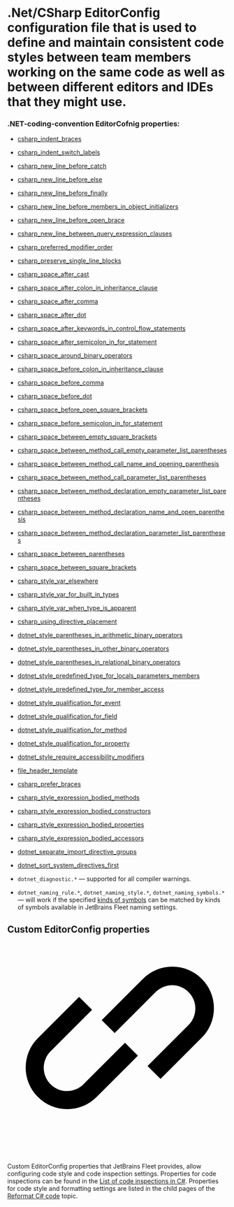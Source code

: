 # .Net/CSharp EditorConfig configuration file that is used to define and maintain consistent code styles between team members working on the same code as well as between different editors and IDEs that they might use.

### .NET-coding-convention EditorCofnig properties:

<ul class="article__list list _bullet h2-related" id="90900cf9"><li class="list__item" id="7ce7498f"><p class="article__p child"><a href="https://docs.microsoft.com/en-us/dotnet/fundamentals/code-analysis/style-rules/formatting-rules#csharp_indent_braces" data-test="external-link " rel="" class="link link--external link--dark" id="1bc98397">csharp_indent_braces</a></p></li><li class="list__item" id="1e4a0a1"><p class="article__p child"><a href="https://docs.microsoft.com/en-us/dotnet/fundamentals/code-analysis/style-rules/formatting-rules#csharp_indent_switch_labels" data-test="external-link " rel="" class="link link--external link--dark" id="eaa35209">csharp_indent_switch_labels</a></p></li><li class="list__item" id="6c20951"><p class="article__p child"><a href="https://docs.microsoft.com/en-us/dotnet/fundamentals/code-analysis/style-rules/formatting-rules#csharp_new_line_before_catch" data-test="external-link " rel="" class="link link--external link--dark" id="8912733d">csharp_new_line_before_catch</a></p></li><li class="list__item" id="a490f494"><p class="article__p child"><a href="https://docs.microsoft.com/en-us/dotnet/fundamentals/code-analysis/style-rules/formatting-rules#csharp_new_line_before_else" data-test="external-link " rel="" class="link link--external link--dark" id="4e824567">csharp_new_line_before_else</a></p></li><li class="list__item" id="c3fdc7cf"><p class="article__p child"><a href="https://docs.microsoft.com/en-us/dotnet/fundamentals/code-analysis/style-rules/formatting-rules#csharp_new_line_before_finally" data-test="external-link " rel="" class="link link--external link--dark" id="43f9245d">csharp_new_line_before_finally</a></p></li><li class="list__item" id="ef54f461"><p class="article__p child"><a href="https://docs.microsoft.com/en-us/dotnet/fundamentals/code-analysis/style-rules/formatting-rules#csharp_new_line_before_members_in_object_initializers" data-test="external-link " rel="" class="link link--external link--dark" id="ebcf4837">csharp_new_line_before_members_in_object_initializers</a></p></li><li class="list__item" id="5ec11e91"><p class="article__p child"><a href="https://docs.microsoft.com/en-us/dotnet/fundamentals/code-analysis/style-rules/formatting-rules#csharp_new_line_before_open_brace" data-test="external-link " rel="" class="link link--external link--dark" id="62ee563d">csharp_new_line_before_open_brace</a></p></li><li class="list__item" id="18ea5d44"><p class="article__p child"><a href="https://docs.microsoft.com/en-us/dotnet/fundamentals/code-analysis/style-rules/formatting-rules#csharp_new_line_between_query_expression_clauses" data-test="external-link " rel="" class="link link--external link--dark" id="92f91568">csharp_new_line_between_query_expression_clauses</a></p></li><li class="list__item" id="d9c07e26"><p class="article__p child"><a href="https://docs.microsoft.com/en-us/dotnet/fundamentals/code-analysis/style-rules/formatting-rules#csharp_preferred_modifier_order" data-test="external-link " rel="" class="link link--external link--dark" id="80ed8d02">csharp_preferred_modifier_order</a></p></li><li class="list__item" id="d76862c"><p class="article__p child"><a href="https://docs.microsoft.com/en-us/dotnet/fundamentals/code-analysis/style-rules/formatting-rules#csharp_preserve_single_line_blocks" data-test="external-link " rel="" class="link link--external link--dark" id="4101cb29">csharp_preserve_single_line_blocks</a></p></li><li class="list__item" id="356b6c8f"><p class="article__p child"><a href="https://docs.microsoft.com/en-us/dotnet/fundamentals/code-analysis/style-rules/formatting-rules#csharp_space_after_cast" data-test="external-link " rel="" class="link link--external link--dark" id="f3fe7a41">csharp_space_after_cast</a></p></li><li class="list__item" id="a808dec1"><p class="article__p child"><a href="https://docs.microsoft.com/en-us/dotnet/fundamentals/code-analysis/style-rules/formatting-rules#csharp_space_after_colon_in_inheritance_clause" data-test="external-link " rel="" class="link link--external link--dark" id="d028979a">csharp_space_after_colon_in_inheritance_clause</a></p></li><li class="list__item" id="6744c5dd"><p class="article__p child"><a href="https://docs.microsoft.com/en-us/dotnet/fundamentals/code-analysis/style-rules/formatting-rules#csharp_space_after_comma" data-test="external-link " rel="" class="link link--external link--dark" id="370bdad5">csharp_space_after_comma</a></p></li><li class="list__item" id="25d3daa7"><p class="article__p child"><a href="https://docs.microsoft.com/en-us/dotnet/fundamentals/code-analysis/style-rules/formatting-rules#csharp_space_after_dot" data-test="external-link " rel="" class="link link--external link--dark" id="534fcc6">csharp_space_after_dot</a></p></li><li class="list__item" id="deebe319"><p class="article__p child"><a href="https://docs.microsoft.com/en-us/dotnet/fundamentals/code-analysis/style-rules/formatting-rules#csharp_space_after_keywords_in_control_flow_statements" data-test="external-link " rel="" class="link link--external link--dark" id="59e9ddf2">csharp_space_after_keywords_in_control_flow_statements</a></p></li><li class="list__item" id="f7f2cd04"><p class="article__p child"><a href="https://docs.microsoft.com/en-us/dotnet/fundamentals/code-analysis/style-rules/formatting-rules#csharp_space_after_semicolon_in_for_statement" data-test="external-link " rel="" class="link link--external link--dark" id="799ddfd1">csharp_space_after_semicolon_in_for_statement</a></p></li><li class="list__item" id="6c56cb63"><p class="article__p child"><a href="https://docs.microsoft.com/en-us/dotnet/fundamentals/code-analysis/style-rules/formatting-rules#csharp_space_around_binary_operators" data-test="external-link " rel="" class="link link--external link--dark" id="d573697a">csharp_space_around_binary_operators</a></p></li><li class="list__item" id="34b3783f"><p class="article__p child"><a href="https://docs.microsoft.com/en-us/dotnet/fundamentals/code-analysis/style-rules/formatting-rules#csharp_space_before_colon_in_inheritance_clause" data-test="external-link " rel="" class="link link--external link--dark" id="6fb5d76d">csharp_space_before_colon_in_inheritance_clause</a></p></li><li class="list__item" id="501bd35d"><p class="article__p child"><a href="https://docs.microsoft.com/en-us/dotnet/fundamentals/code-analysis/style-rules/formatting-rules#csharp_space_before_comma" data-test="external-link " rel="" class="link link--external link--dark" id="4846cf8f">csharp_space_before_comma</a></p></li><li class="list__item" id="3b82560b"><p class="article__p child"><a href="https://docs.microsoft.com/en-us/dotnet/fundamentals/code-analysis/style-rules/formatting-rules#csharp_space_before_dot" data-test="external-link " rel="" class="link link--external link--dark" id="c2a96d92">csharp_space_before_dot</a></p></li><li class="list__item" id="83ab4ec9"><p class="article__p child"><a href="https://docs.microsoft.com/en-us/dotnet/fundamentals/code-analysis/style-rules/formatting-rules#csharp_space_before_open_square_brackets" data-test="external-link " rel="" class="link link--external link--dark" id="81fc968">csharp_space_before_open_square_brackets</a></p></li><li class="list__item" id="8304dba3"><p class="article__p child"><a href="https://docs.microsoft.com/en-us/dotnet/fundamentals/code-analysis/style-rules/formatting-rules#csharp_space_before_semicolon_in_for_statement" data-test="external-link " rel="" class="link link--external link--dark" id="27b3486e">csharp_space_before_semicolon_in_for_statement</a></p></li><li class="list__item" id="b2403870"><p class="article__p child"><a href="https://docs.microsoft.com/en-us/dotnet/fundamentals/code-analysis/style-rules/formatting-rules#csharp_space_between_empty_square_brackets" data-test="external-link " rel="" class="link link--external link--dark" id="d555cb68">csharp_space_between_empty_square_brackets</a></p></li><li class="list__item" id="5fdd3e56"><p class="article__p child"><a href="https://docs.microsoft.com/en-us/dotnet/fundamentals/code-analysis/style-rules/formatting-rules#csharp_space_between_method_call_empty_parameter_list_parentheses" data-test="external-link " rel="" class="link link--external link--dark" id="53b56e99">csharp_space_between_method_call_empty_parameter_list_parentheses</a></p></li><li class="list__item" id="e658f445"><p class="article__p child"><a href="https://docs.microsoft.com/en-us/dotnet/fundamentals/code-analysis/style-rules/formatting-rules#csharp_space_between_method_call_name_and_opening_parenthesis" data-test="external-link " rel="" class="link link--external link--dark" id="66e3066c">csharp_space_between_method_call_name_and_opening_parenthesis</a></p></li><li class="list__item" id="477c46"><p class="article__p child"><a href="https://docs.microsoft.com/en-us/dotnet/fundamentals/code-analysis/style-rules/formatting-rules#csharp_space_between_method_call_parameter_list_parentheses" data-test="external-link " rel="" class="link link--external link--dark" id="3fa61a8c">csharp_space_between_method_call_parameter_list_parentheses</a></p></li><li class="list__item" id="f8f78fca"><p class="article__p child"><a href="https://docs.microsoft.com/en-us/dotnet/fundamentals/code-analysis/style-rules/formatting-rules#csharp_space_between_method_declaration_empty_parameter_list_parentheses" data-test="external-link " rel="" class="link link--external link--dark" id="96c9aa64">csharp_space_between_method_declaration_empty_parameter_list_parentheses</a></p></li><li class="list__item" id="577ad6c"><p class="article__p child"><a href="https://docs.microsoft.com/en-us/dotnet/fundamentals/code-analysis/style-rules/formatting-rules#csharp_space_between_method_declaration_name_and_open_parenthesis" data-test="external-link " rel="" class="link link--external link--dark" id="5a31d153">csharp_space_between_method_declaration_name_and_open_parenthesis</a></p></li><li class="list__item" id="59fb24b3"><p class="article__p child"><a href="https://docs.microsoft.com/en-us/dotnet/fundamentals/code-analysis/style-rules/formatting-rules#csharp_space_between_method_declaration_parameter_list_parentheses" data-test="external-link " rel="" class="link link--external link--dark" id="25f23e24">csharp_space_between_method_declaration_parameter_list_parentheses</a></p></li><li class="list__item" id="7b9de0de"><p class="article__p child"><a href="https://docs.microsoft.com/en-us/dotnet/fundamentals/code-analysis/style-rules/formatting-rules#csharp_space_between_parentheses" data-test="external-link " rel="" class="link link--external link--dark" id="8cdbb081">csharp_space_between_parentheses</a></p></li><li class="list__item" id="b9da41c8"><p class="article__p child"><a href="https://docs.microsoft.com/en-us/dotnet/fundamentals/code-analysis/style-rules/formatting-rules#csharp_space_between_square_brackets" data-test="external-link " rel="" class="link link--external link--dark" id="e4f7207c">csharp_space_between_square_brackets</a></p></li><li class="list__item" id="64f40a54"><p class="article__p child"><a href="https://docs.microsoft.com/en-us/dotnet/fundamentals/code-analysis/style-rules/ide0007-ide0008#csharp_style_var_elsewhere" data-test="external-link " rel="" class="link link--external link--dark" id="62002765">csharp_style_var_elsewhere</a></p></li><li class="list__item" id="7f207e0f"><p class="article__p child"><a href="https://docs.microsoft.com/en-us/dotnet/fundamentals/code-analysis/style-rules/ide0007-ide0008#csharp_style_var_for_built_in_types" data-test="external-link " rel="" class="link link--external link--dark" id="69fe8685">csharp_style_var_for_built_in_types</a></p></li><li class="list__item" id="4f7ec3e8"><p class="article__p child"><a href="https://docs.microsoft.com/en-us/dotnet/fundamentals/code-analysis/style-rules/ide0007-ide0008#csharp_style_var_when_type_is_apparent" data-test="external-link " rel="" class="link link--external link--dark" id="8ead8f7a">csharp_style_var_when_type_is_apparent</a></p></li><li class="list__item" id="338f9a29"><p class="article__p child"><a href="https://docs.microsoft.com/en-us/dotnet/fundamentals/code-analysis/style-rules/ide0065#csharp_using_directive_placement" data-test="external-link " rel="" class="link link--external link--dark" id="cc058b3d">csharp_using_directive_placement</a></p></li><li class="list__item" id="3871e81c"><p class="article__p child"><a href="https://docs.microsoft.com/en-us/dotnet/fundamentals/code-analysis/style-rules/ide0047-ide0048#dotnet_style_parentheses_in_arithmetic_binary_operators" data-test="external-link " rel="" class="link link--external link--dark" id="9a895823">dotnet_style_parentheses_in_arithmetic_binary_operators</a></p></li><li class="list__item" id="47e6d3fc"><p class="article__p child"><a href="https://docs.microsoft.com/en-us/dotnet/fundamentals/code-analysis/style-rules/ide0047-ide0048#dotnet_style_parentheses_in_other_binary_operators" data-test="external-link " rel="" class="link link--external link--dark" id="67142456">dotnet_style_parentheses_in_other_binary_operators</a></p></li><li class="list__item" id="4fb64821"><p class="article__p child"><a href="https://docs.microsoft.com/en-us/dotnet/fundamentals/code-analysis/style-rules/ide0047-ide0048#dotnet_style_parentheses_in_relational_binary_operators" data-test="external-link " rel="" class="link link--external link--dark" id="402fb997">dotnet_style_parentheses_in_relational_binary_operators</a></p></li><li class="list__item" id="a8595092"><p class="article__p child"><a href="https://docs.microsoft.com/en-us/dotnet/fundamentals/code-analysis/style-rules/ide0049#dotnet_style_predefined_type_for_locals_parameters_members" data-test="external-link " rel="" class="link link--external link--dark" id="cbfb104a">dotnet_style_predefined_type_for_locals_parameters_members</a></p></li><li class="list__item" id="821e0256"><p class="article__p child"><a href="https://docs.microsoft.com/en-us/dotnet/fundamentals/code-analysis/style-rules/ide0049#dotnet_style_predefined_type_for_member_access" data-test="external-link " rel="" class="link link--external link--dark" id="84e72319">dotnet_style_predefined_type_for_member_access</a></p></li><li class="list__item" id="b8e6c040"><p class="article__p child"><a href="https://docs.microsoft.com/en-us/dotnet/fundamentals/code-analysis/style-rules/ide0003-ide0009#dotnet_style_qualification_for_event" data-test="external-link " rel="" class="link link--external link--dark" id="5eba11b3">dotnet_style_qualification_for_event</a></p></li><li class="list__item" id="4da93d0e"><p class="article__p child"><a href="https://docs.microsoft.com/en-us/dotnet/fundamentals/code-analysis/style-rules/ide0003-ide0009#dotnet_style_qualification_for_field" data-test="external-link " rel="" class="link link--external link--dark" id="fe5fd86d">dotnet_style_qualification_for_field</a></p></li><li class="list__item" id="ee57a10a"><p class="article__p child"><a href="https://docs.microsoft.com/en-us/dotnet/fundamentals/code-analysis/style-rules/ide0003-ide0009#dotnet_style_qualification_for_method" data-test="external-link " rel="" class="link link--external link--dark" id="9be0bd8">dotnet_style_qualification_for_method</a></p></li><li class="list__item" id="91154996"><p class="article__p child"><a href="https://docs.microsoft.com/en-us/dotnet/fundamentals/code-analysis/style-rules/ide0003-ide0009#dotnet_style_qualification_for_property" data-test="external-link " rel="" class="link link--external link--dark" id="8bcb7286">dotnet_style_qualification_for_property</a></p></li><li class="list__item" id="78d0c346"><p class="article__p child"><a href="https://docs.microsoft.com/en-us/dotnet/fundamentals/code-analysis/style-rules/ide0040#dotnet_style_require_accessibility_modifiers" data-test="external-link " rel="" class="link link--external link--dark" id="e70bd48a">dotnet_style_require_accessibility_modifiers</a></p></li><li class="list__item" id="530c7375"><p class="article__p child"><a href="https://docs.microsoft.com/en-us/dotnet/fundamentals/code-analysis/style-rules/ide0073#file_header_template" data-test="external-link " rel="" class="link link--external link--dark" id="241f3783">file_header_template</a></p></li><li class="list__item" id="5e07f47e"><p class="article__p child"><a href="https://docs.microsoft.com/en-us/dotnet/fundamentals/code-analysis/style-rules/ide0011#csharp_prefer_braces" data-test="external-link " rel="" class="link link--external link--dark" id="fc65cf31">csharp_prefer_braces</a></p></li><li class="list__item" id="f5ecfff5"><p class="article__p child"><a href="https://docs.microsoft.com/en-us/dotnet/fundamentals/code-analysis/style-rules/ide0022#csharp_style_expression_bodied_methods" data-test="external-link " rel="" class="link link--external link--dark" id="b10f7ddc">csharp_style_expression_bodied_methods</a></p></li><li class="list__item" id="1d5df49a"><p class="article__p child"><a href="https://docs.microsoft.com/en-us/dotnet/fundamentals/code-analysis/style-rules/ide0021#csharp_style_expression_bodied_constructors" data-test="external-link " rel="" class="link link--external link--dark" id="a1c7a521">csharp_style_expression_bodied_constructors</a></p></li><li class="list__item" id="c78221e2"><p class="article__p child"><a href="https://docs.microsoft.com/en-us/dotnet/fundamentals/code-analysis/style-rules/ide0025#csharp_style_expression_bodied_properties" data-test="external-link " rel="" class="link link--external link--dark" id="1c818ed8">csharp_style_expression_bodied_properties</a></p></li><li class="list__item" id="15c0193e"><p class="article__p child"><a href="https://docs.microsoft.com/en-us/dotnet/fundamentals/code-analysis/style-rules/ide0027#csharp_style_expression_bodied_accessors" data-test="external-link " rel="" class="link link--external link--dark" id="f374af31">csharp_style_expression_bodied_accessors</a></p></li><li class="list__item" id="3071e591"><p class="article__p child"><a href="https://docs.microsoft.com/en-us/dotnet/fundamentals/code-analysis/style-rules/formatting-rules#dotnet_separate_import_directive_groups" data-test="external-link " rel="" class="link link--external link--dark" id="5014bc42">dotnet_separate_import_directive_groups</a></p></li><li class="list__item" id="96764371"><p class="article__p child"><a href="https://docs.microsoft.com/en-us/dotnet/fundamentals/code-analysis/style-rules/formatting-rules#dotnet_sort_system_directives_first" data-test="external-link " rel="" class="link link--external link--dark" id="af8ae48e">dotnet_sort_system_directives_first</a></p></li><li class="list__item" id="11cf5923"><p class="article__p child"><code class="code ">dotnet_diagnostic.*</code> — supported for all compiler warnings.</p></li><li class="list__item" id="df280b7e"><p class="article__p child"> <code class="code ">dotnet_naming_rule.*</code>, <code class="code ">dotnet_naming_style.*</code>, <code class="code ">dotnet_naming_symbols.*</code> — will work if the specified <a href="https://docs.microsoft.com/en-us/visualstudio/ide/editorconfig-naming-conventions#kinds-of-symbols" data-test="external-link " rel="" class="link link--external link--dark" id="92ae471e">kinds of symbols</a> can be matched by kinds of symbols available in JetBrains Fleet naming settings. </p></li></ul>

<section class="chapter h1-related"><h2 id="custom" data-toc="custom" class="article__h2"><span class="article__header"><span class="article__title">Custom EditorConfig properties</span>﻿<a data-test="internal-link permalink" rel="" class="link-nude permalink" href="/help/fleet/using-editorconfig.html#custom"><span data-clipboard-text="https://www.jetbrains.com/help/fleet/using-editorconfig.html#custom"><svg viewBox="0 0 24 24" class="wt-icon wt-icon_size_s permalink__icon permalink__icon--size-s"><path d="M21.207 4.793a4.536 4.536 0 0 0-6.414 0l-4.5 4.5 1.414 1.414 4.5-4.5a2.536 2.536 0 0 1 3.586 3.586l-4.5 4.5 1.414 1.414 4.5-4.5a4.536 4.536 0 0 0 0-6.414z"></path><path d="M8.328 16.258a2.536 2.536 0 1 1-3.586-3.586l4.5-4.5-1.414-1.414-4.5 4.5a4.535 4.535 0 0 0 6.414 6.414l4.5-4.5-1.414-1.414z"></path></svg></span></a></span></h2><p id="e1722388" class="article__p h2-related">Custom EditorConfig properties that JetBrains Fleet provides, allow configuring code style and code inspection settings. Properties for code inspections can be found in the <a data-test="internal-link " rel="" class="link link--dark" id="b61654aa" href="code-inspection-list-csharp.html">List of code inspections in C#</a>. Properties for code style and formatting settings are listed in the child pages of the <a data-test="internal-link " rel="" class="link link--dark" id="cf22e5e8" href="reformat-csharp.html">Reformat C# code</a> topic.</p></section>
